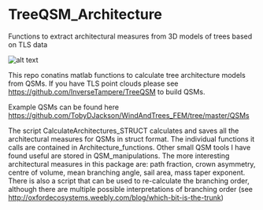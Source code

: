 # TreeQSM_Architecture
Functions to extract architectural measures from 3D models of trees based on TLS data

![alt text](https://github.com/TobyDJackson/TreeQSM_Architecture/blob/master/Architecture%20larger%20text.png)

This repo conatins matlab functions to calculate tree architecture models from QSMs. 
If you have TLS point clouds please see https://github.com/InverseTampere/TreeQSM to build QSMs. 

Example QSMs can be found here https://github.com/TobyDJackson/WindAndTrees_FEM/tree/master/QSMs

The script CalculateArchitectures_STRUCT calculates and saves all the architectural measures for QSMs in struct format. The individual functions it calls are contained in Architecture_functions. Other small QSM tools I have found useful are stored in QSM_manipulations. The more interesting architectural measures in this package are: path fraction, crown asymmetry, centre of volume, mean branching angle, sail area, mass taper exponent. There is also a script that can be used to re-calculate the branching order, although there are multiple possible interpretations of branching order (see http://oxfordecosystems.weebly.com/blog/which-bit-is-the-trunk)
